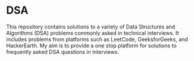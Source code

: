 # DSA
This repository contains solutions to a variety of Data Structures and Algorithms (DSA) problems commonly asked in technical interviews. It includes problems from platforms such as LeetCode, GeeksforGeeks, and HackerEarth.
My aim is to provide a one stop platform for solutions to frequently asked DSA questions in interviews.
